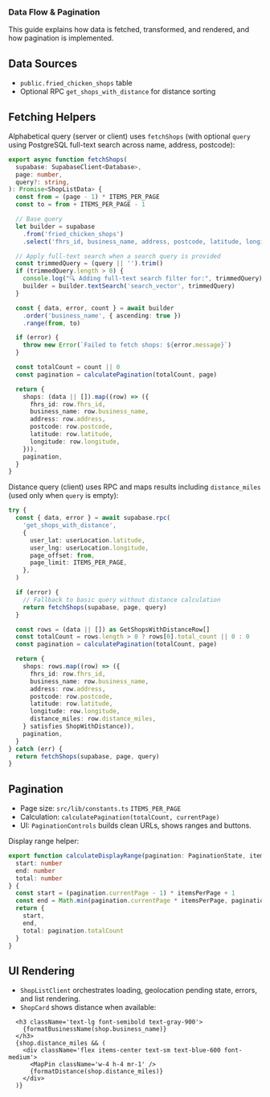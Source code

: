 ### Data Flow & Pagination

This guide explains how data is fetched, transformed, and rendered, and how pagination is implemented.

## Data Sources

- `public.fried_chicken_shops` table
- Optional RPC `get_shops_with_distance` for distance sorting

## Fetching Helpers

Alphabetical query (server or client) uses `fetchShops` (with optional `query` using PostgreSQL full-text search across name, address, postcode):

```startLine:17:endLine:48:src/lib/api-helpers.ts
export async function fetchShops(
  supabase: SupabaseClient<Database>,
  page: number,
  query?: string,
): Promise<ShopListData> {
  const from = (page - 1) * ITEMS_PER_PAGE
  const to = from + ITEMS_PER_PAGE - 1

  // Base query
  let builder = supabase
    .from('fried_chicken_shops')
    .select('fhrs_id, business_name, address, postcode, latitude, longitude', { count: 'exact' })

  // Apply full-text search when a search query is provided
  const trimmedQuery = (query || '').trim()
  if (trimmedQuery.length > 0) {
    console.log("🔍 Adding full-text search filter for:", trimmedQuery)
    builder = builder.textSearch('search_vector', trimmedQuery)
  }

  const { data, error, count } = await builder
    .order('business_name', { ascending: true })
    .range(from, to)

  if (error) {
    throw new Error(`Failed to fetch shops: ${error.message}`)
  }

  const totalCount = count || 0
  const pagination = calculatePagination(totalCount, page)

  return {
    shops: (data || []).map((row) => ({
      fhrs_id: row.fhrs_id,
      business_name: row.business_name,
      address: row.address,
      postcode: row.postcode,
      latitude: row.latitude,
      longitude: row.longitude,
    })),
    pagination,
  }
}
```

Distance query (client) uses RPC and maps results including `distance_miles` (used only when `query` is empty):

```startLine:21:endLine:56:src/lib/shops-api-client.ts
try {
  const { data, error } = await supabase.rpc(
    'get_shops_with_distance',
    {
      user_lat: userLocation.latitude,
      user_lng: userLocation.longitude,
      page_offset: from,
      page_limit: ITEMS_PER_PAGE,
    },
  )

  if (error) {
    // Fallback to basic query without distance calculation
    return fetchShops(supabase, page, query)
  }

  const rows = (data || []) as GetShopsWithDistanceRow[]
  const totalCount = rows.length > 0 ? rows[0].total_count || 0 : 0
  const pagination = calculatePagination(totalCount, page)

  return {
    shops: rows.map((row) => ({
      fhrs_id: row.fhrs_id,
      business_name: row.business_name,
      address: row.address,
      postcode: row.postcode,
      latitude: row.latitude,
      longitude: row.longitude,
      distance_miles: row.distance_miles,
    } satisfies ShopWithDistance)),
    pagination,
  }
} catch (err) {
  return fetchShops(supabase, page, query)
}
```

## Pagination

- Page size: `src/lib/constants.ts` `ITEMS_PER_PAGE`
- Calculation: `calculatePagination(totalCount, currentPage)`
- UI: `PaginationControls` builds clean URLs, shows ranges and buttons.

Display range helper:

```startLine:15:endLine:27:src/components/pagination-controls/helpers.ts
export function calculateDisplayRange(pagination: PaginationState, itemsPerPage: number = 10): {
  start: number
  end: number
  total: number
} {
  const start = (pagination.currentPage - 1) * itemsPerPage + 1
  const end = Math.min(pagination.currentPage * itemsPerPage, pagination.totalCount)
  return {
    start,
    end,
    total: pagination.totalCount
  }
}
```

## UI Rendering

- `ShopListClient` orchestrates loading, geolocation pending state, errors, and list rendering.
- `ShopCard` shows distance when available:

```startLine:10:endLine:19:src/components/shop-list-card/index.tsx
  <h3 className='text-lg font-semibold text-gray-900'>
    {formatBusinessName(shop.business_name)}
  </h3>
  {shop.distance_miles && (
    <div className='flex items-center text-sm text-blue-600 font-medium'>
      <MapPin className='w-4 h-4 mr-1' />
      {formatDistance(shop.distance_miles)}
    </div>
  )}
```
